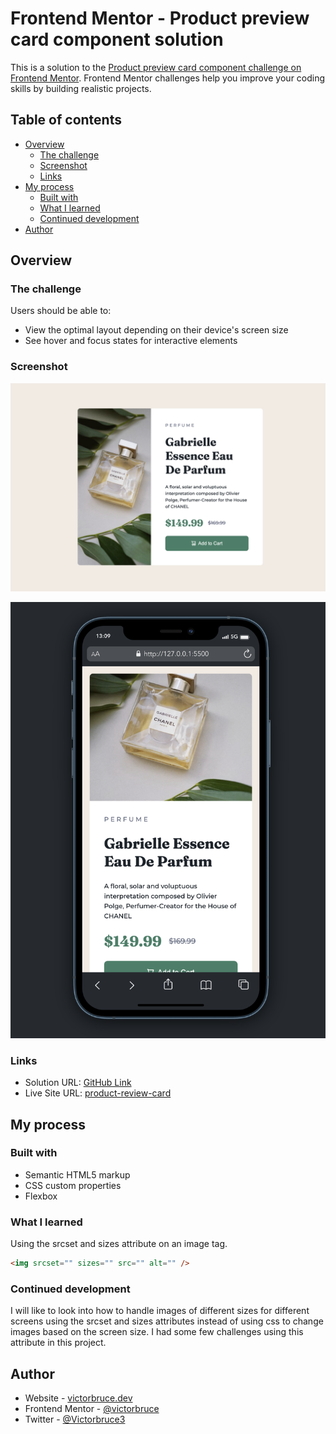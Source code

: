 # Frontend Mentor - Product preview card component solution

This is a solution to the [Product preview card component challenge on Frontend Mentor](https://www.frontendmentor.io/challenges/product-preview-card-component-GO7UmttRfa). Frontend Mentor challenges help you improve your coding skills by building realistic projects. 

 ## Table of contents

- [Overview](#overview)
  - [The challenge](#the-challenge)
  - [Screenshot](#screenshot)
  - [Links](#links)
- [My process](#my-process)
  - [Built with](#built-with)
  - [What I learned](#what-i-learned)
  - [Continued development](#continued-development)
- [Author](#author)


## Overview

### The challenge

Users should be able to:

- View the optimal layout depending on their device's screen size
- See hover and focus states for interactive elements

### Screenshot

![product-review-card-desktop](./screenshots/screenshot.png)

![product-review-card-mobile](./screenshots/screenshot-mobile.png)

### Links

- Solution URL: [GitHub Link](https://github.com/victorbruce/frontend-mentor-challenges/tree/main/product-review-card)
- Live Site URL: [product-review-card](https://frontend-mentor-challenges-theta-ruby.vercel.app/)

## My process

### Built with

- Semantic HTML5 markup
- CSS custom properties
- Flexbox

### What I learned

Using the srcset and sizes attribute on an image tag.

```html
<img srcset="" sizes="" src="" alt="" />
```

### Continued development

I will like to look into how to handle images of different sizes for different screens using the srcset and sizes attributes instead of using css to change images based on the screen size. I had some few challenges using this attribute in this project.

## Author

- Website - [victorbruce.dev](https://victorbruce.dev)
- Frontend Mentor - [@victorbruce](https://www.frontendmentor.io/profile/victorbruce)
- Twitter - [@Victorbruce3](https://twitter.com/Victorbruce3)



